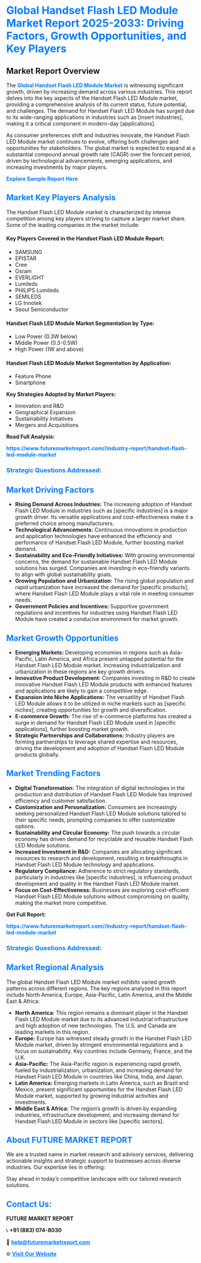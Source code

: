 <h1 style="color: #007BFF;">Global Handset Flash LED Module Market Report 2025-2033: Driving Factors, Growth Opportunities, and Key Players</h1>

<section id="overview">
<h2>Market Report Overview</h2>
<p>The <a href="https://www.futuremarketreport.com//industry-report/handset-flash-led-module-market" style="color: #007BFF; text-decoration: none;"><strong>Global Handset Flash LED Module Market</strong></a> is witnessing significant growth, driven by increasing demand across various industries. This report delves into the key aspects of the Handset Flash LED Module market, providing a comprehensive analysis of its current status, future potential, and challenges. The demand for Handset Flash LED Module has surged due to its wide-ranging applications in industries such as [insert industries], making it a critical component in modern-day [applications].</p>
<p>As consumer preferences shift and industries innovate, the Handset Flash LED Module market continues to evolve, offering both challenges and opportunities for stakeholders. The global market is expected to expand at a substantial compound annual growth rate (CAGR) over the forecast period, driven by technological advancements, emerging applications, and increasing investments by major players.</p>
</section>

<section id="overview">
<p><a href="https://www.futuremarketreport.com//request-sample/reportId=90266" style="color: #007BFF; text-decoration: none;"><strong>Explore Sample Report Here</strong></a></p>
</section>

<section id="key-players">
<h2 style="color: #007BFF;">Market Key Players Analysis</h2>
<p>The Handset Flash LED Module market is characterized by intense competition among key players striving to capture a larger market share. Some of the leading companies in the market include:</p>
<h4>Key Players Covered in the Handset Flash LED Module Report:</h4>
<ul><li>SAMSUNG</li><li>EPISTAR</li><li>Cree</li><li>Osram</li><li>EVERLIGHT</li><li>Lumileds</li><li>PHILIPS Lumileds</li><li>SEMILEDS</li><li>LG Innotek</li><li>Seoul Semiconductor</li></ul>
<h4>Handset Flash LED Module Market Segmentation by Type:</h4>
<ul><li>Low Power (0.3W below)</li><li>Middle Power (0.3-0.5W)</li><li>High Power (1W and above)</li></ul>

<h4>Handset Flash LED Module Market Segmentation by Application:</h4>
<ul><li>Feature Phone</li><li>Smartphone</li></ul>
<p><strong>Key Strategies Adopted by Market Players:</strong></p>
<ul>
<li>Innovation and R&D</li>
<li>Geographical Expansion</li>
<li>Sustainability Initiatives</li>
<li>Mergers and Acquisitions</li>
</ul>
</section>

<section>
<p><strong>Read Full Analysis: </strong></p><a href="https://www.futuremarketreport.com//industry-report/handset-flash-led-module-market" style="color: #007BFF; text-decoration: none;"><strong>https://www.futuremarketreport.com//industry-report/handset-flash-led-module-market</strong></a>
<h3 style="color: #007BFF;">Strategic Questions Addressed:</h3>
</section>

<section id="driving-factors">
<h2 style="color: #007BFF;">Market Driving Factors</h2>
<ul>
<li><strong>Rising Demand Across Industries:</strong> The increasing adoption of Handset Flash LED Module in industries such as [specific industries] is a major growth driver. Its versatile applications and cost-effectiveness make it a preferred choice among manufacturers.</li>
<li><strong>Technological Advancements:</strong> Continuous innovations in production and application technologies have enhanced the efficiency and performance of Handset Flash LED Module, further boosting market demand.</li>
<li><strong>Sustainability and Eco-Friendly Initiatives:</strong> With growing environmental concerns, the demand for sustainable Handset Flash LED Module solutions has surged. Companies are investing in eco-friendly variants to align with global sustainability goals.</li>
<li><strong>Growing Population and Urbanization:</strong> The rising global population and rapid urbanization have increased the demand for [specific products], where Handset Flash LED Module plays a vital role in meeting consumer needs.</li>
<li><strong>Government Policies and Incentives:</strong> Supportive government regulations and incentives for industries using Handset Flash LED Module have created a conducive environment for market growth.</li>
</ul>
</section>

<section id="growth-opportunities">
<h2 style="color: #007BFF;">Market Growth Opportunities</h2>
<ul>
<li><strong>Emerging Markets:</strong> Developing economies in regions such as Asia-Pacific, Latin America, and Africa present untapped potential for the Handset Flash LED Module market. Increasing industrialization and urbanization in these regions are key growth drivers.</li>
<li><strong>Innovative Product Development:</strong> Companies investing in R&D to create innovative Handset Flash LED Module products with enhanced features and applications are likely to gain a competitive edge.</li>
<li><strong>Expansion into Niche Applications:</strong> The versatility of Handset Flash LED Module allows it to be utilized in niche markets such as [specific niches], creating opportunities for growth and diversification.</li>
<li><strong>E-commerce Growth:</strong> The rise of e-commerce platforms has created a surge in demand for Handset Flash LED Module used in [specific applications], further boosting market growth.</li>
<li><strong>Strategic Partnerships and Collaborations:</strong> Industry players are forming partnerships to leverage shared expertise and resources, driving the development and adoption of Handset Flash LED Module products globally.</li>
</ul>
</section>

<section id="trending-factors">
<h2 style="color: #007BFF;">Market Trending Factors</h2>
<ul>
<li><strong>Digital Transformation:</strong> The integration of digital technologies in the production and distribution of Handset Flash LED Module has improved efficiency and customer satisfaction.</li>
<li><strong>Customization and Personalization:</strong> Consumers are increasingly seeking personalized Handset Flash LED Module solutions tailored to their specific needs, prompting companies to offer customizable options.</li>
<li><strong>Sustainability and Circular Economy:</strong> The push towards a circular economy has driven demand for recyclable and reusable Handset Flash LED Module solutions.</li>
<li><strong>Increased Investment in R&D:</strong> Companies are allocating significant resources to research and development, resulting in breakthroughs in Handset Flash LED Module technology and applications.</li>
<li><strong>Regulatory Compliance:</strong> Adherence to strict regulatory standards, particularly in industries like [specific industries], is influencing product development and quality in the Handset Flash LED Module market.</li>
<li><strong>Focus on Cost-Effectiveness:</strong> Businesses are exploring cost-efficient Handset Flash LED Module solutions without compromising on quality, making the market more competitive.</li>
</ul>
</section>

<section>
<p><strong>Get Full Report: </strong></p><a href="https://www.futuremarketreport.com//industry-report/handset-flash-led-module-market" style="color: #007BFF; text-decoration: none;"><strong>https://www.futuremarketreport.com//industry-report/handset-flash-led-module-market</strong></a>
<h3 style="color: #007BFF;">Strategic Questions Addressed:</h3>
</section>


<section id="regional-analysis">
<h2 style="color: #007BFF;">Market Regional Analysis</h2>
<p>The global Handset Flash LED Module market exhibits varied growth patterns across different regions. The key regions analyzed in this report include North America, Europe, Asia-Pacific, Latin America, and the Middle East & Africa:</p>
<ul>
<li><strong>North America:</strong> This region remains a dominant player in the Handset Flash LED Module market due to its advanced industrial infrastructure and high adoption of new technologies. The U.S. and Canada are leading markets in this region.</li>
<li><strong>Europe:</strong> Europe has witnessed steady growth in the Handset Flash LED Module market, driven by stringent environmental regulations and a focus on sustainability. Key countries include Germany, France, and the U.K.</li>
<li><strong>Asia-Pacific:</strong> The Asia-Pacific region is experiencing rapid growth, fueled by industrialization, urbanization, and increasing demand for Handset Flash LED Module in countries like China, India, and Japan.</li>
<li><strong>Latin America:</strong> Emerging markets in Latin America, such as Brazil and Mexico, present significant opportunities for the Handset Flash LED Module market, supported by growing industrial activities and investments.</li>
<li><strong>Middle East & Africa:</strong> The region’s growth is driven by expanding industries, infrastructure development, and increasing demand for Handset Flash LED Module in sectors like [specific sectors].</li>
</ul>
</section>

<footer>
<h2 style="color: #007BFF;">About FUTURE MARKET REPORT</h2>
<p>We are a trusted name in market research and advisory services, delivering actionable insights and strategic support to businesses across diverse industries. Our expertise lies in offering:</p>

<p>Stay ahead in today’s competitive landscape with our tailored research solutions.</p>

<h2 style="color: #007BFF;">Contact Us:</h2>
<p><strong>FUTURE MARKET REPORT</strong></p>
<p>📞 <strong>+91 (883) 074-8030</strong></p>
<p>📧 <strong><a href="mailto:help@futuremarketreport.com" style="color: #007BFF;">help@futuremarketreport.com</a></strong></p>
<p>🌐 <strong><a href="https://www.futuremarketreport.com/" style="color: #007BFF;">Visit Our Website</a></strong></p>
</footer>
